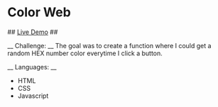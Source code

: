 # Color Web #

## [Live Demo](https://hexcolorweb.netlify.app/) ##

__ Challenge: __
The goal was to create a function where I could get a random HEX number color everytime I click a button.

__ Languages: __
- HTML
- CSS
- Javascript
